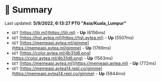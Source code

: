 # 📖 Summary
Last updated: **5/9/2022, 6:13:27 PTG "Asia/Kuala_Lumpur"**

- `GET` [https://lilr.ml](https://lilr.ml) - **Up** (6156ms)
- `GET` [https://hst.aytea.ml](https://hst.aytea.ml) - **Up** (5507ms)
- `GET` [https://memeapi.aytea.ml/gimme](https://memeapi.aytea.ml/gimme) - **Up** (1769ms)
- `GET` [https://color.aytea.ml/4b31d6.png](https://color.aytea.ml/4b31d6.png) - **Up** (1563ms)
- `GET` [https://memeapi.aytea.ml](https://memeapi.aytea.ml) - **Up** (772ms)
- `GET` [https://memeapi.aytea14.repl.co/gimme](https://memeapi.aytea14.repl.co/gimme) - **Up** (5844ms)
